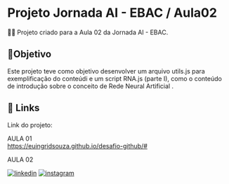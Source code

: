 # Projeto Jornada AI - EBAC / Aula02


👩‍💻 Projeto criado para a Aula 02 da Jornada AI - EBAC.



## 🎯Objetivo
Este projeto teve como objetivo desenvolver um arquivo utils.js para exemplificação do conteúdi e um script RNA.js (parte I), como o conteúdo de introdução sobre o conceito de Rede Neural Artificial .



## 🔗 Links
Link do projeto: 

AULA 01
<br>
https://euingridsouza.github.io/desafio-github/#

AULA 02
<br>



[![linkedin](https://img.shields.io/badge/linkedin-0A66C2?style=for-the-badge&logo=linkedin&logoColor=white)](https://www.linkedin.com/in/ingrid-coelho-de-abreu-de-souza?utm_source=share&utm_campaign=share_via&utm_content=profile&utm_medium=android_app)
[![instagram](https://img.shields.io/badge/instagram-833ab4?style=for-the-badge&logo=instagram&logoColor=white)](https://instagram.com/ingridcoelhoab.s?utm_source=qr&igshid=ZDExYjZkNGI0OA==)

